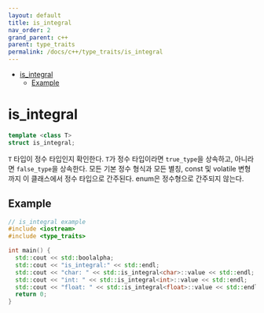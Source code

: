 ```yaml
---
layout: default
title: is_integral
nav_order: 2
grand_parent: c++ 
parent: type_traits
permalink: /docs/c++/type_traits/is_integral
---
```


- [is_integral](#is_integral)
  - [Example](#example)

# is_integral

```cpp
template <class T>
struct is_integral;
```

`T` 타입이 정수 타입인지 확인한다. `T`가 정수 타입이라면 `true_type`을 상속하고, 아니라면 `false_type`을 상속한다. 모든 기본 정수 형식과 모든 별칭, const 및 volatile 변형까지 이 클래스에서 정수 타입으로 간주된다. enum은 정수형으로 간주되지 않는다. 

## Example

```cpp
// is_integral example
#include <iostream>
#include <type_traits>

int main() {
  std::cout << std::boolalpha;
  std::cout << "is_integral:" << std::endl;
  std::cout << "char: " << std::is_integral<char>::value << std::endl;
  std::cout << "int: " << std::is_integral<int>::value << std::endl;
  std::cout << "float: " << std::is_integral<float>::value << std::endl;
  return 0;
}
``` 


